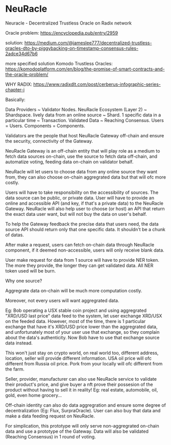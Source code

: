 # NeuRacle
Neuracle - Decentralized Trustless Oracle on Radix network

Oracle problem: https://encyclopedia.pub/entry/2959

solution: https://medium.com/@jameslee777/decentralized-trustless-oracles-dto-by-piggybacking-on-timestamp-consensus-rules-2adce34d67b6

more specified solution Komodo Trustless Oracles: https://komodoplatform.com/en/blog/the-promise-of-smart-contracts-and-the-oracle-problem/

WHY RADIX: https://www.radixdlt.com/post/cerberus-infographic-series-chapter-i

Basically:

Data Providers ~ Validator Nodes.
NeuRacle Ecosystem (Layer 2) ~ Shardspace.
lively data from an online source ~ Shard.
1 specific data in a particular time ~ Transaction.
Validated Data ~ Reaching Consensus.
Users = Users.
Components = Components.

Validators are the people that host NeuRacle Gateway off-chain and ensure the security, connectivity of the Gateway.

NeuRacle Gateway is an off-chain entity that will play role as a medium to fetch data sources on-chain, use the source to fetch data off-chain, and automatize voting, feeding data on-chain on validator behalf.

NeuRacle will let users to choose data from any online source they want from, they can also choose on-chain aggregrated data but that will ofc more costly.

Users will have to take responsibility on the accessibility of sources. The data source can be public, or private data. User will have to provide an online and accessible API (and key, if that's a private data) to the NeuRacle Gateway. NeuRacle will also help user to choose (or host) an API that return the exact data user want, but will not buy the data on user's behalf.

To help the Gateway feedback the precise data that users need, the data source API should return only that one specific data. It shouldn't be a chunk of datas.

After make a request, users can fetch on-chain data through NeuRacle component, if it deemed non-accessible, users will only receive blank data.

User make request for data from 1 source will have to provide NER token. The more they provide, the longer they can get validated data. All NER token used will be burn.

Why one source?

Aggregrate data on-chain will be much more computation costly.

Moreover, not every users will want aggregrated data.

Eg: Bob operating a USX stable coin project and using aggregrated "XRD/USD last price" data feed to the system, let user exchange XRD/USX on the feeded data. However, most of the time, there is 1 particular exchange that have it's XRD/USD price lower than the aggregrated data, and unfortunately most of your user use that exchange, so they complain about the data's authenticity. Now Bob have to use that exchange source data instead.

This won't just stay on crypto world, on real world too, different address, location, seller will provide different information. USA oil price will ofc different from Russia oil price. Pork from your locally will ofc different from the farm.

Seller, provider, manufacturer can also use NeuRacle service to validate their product's price, and give buyer a nft prove their possesion of the product without having to sell it in reality! Eg: real estate, automobile, oil, gold, even home grocery...

Off-chain identity can also do data aggregration and ensure some degree of decentralization (Eg: Flux, SurpraOracle). User can also buy that data and make a data feeding request on NeuRacle.

For simplication, this prototype will only serve non-aggregrated on-chain data and use a prototype of the Gateway. Data will also be validated (Reaching Consensus) in 1 round of voting.